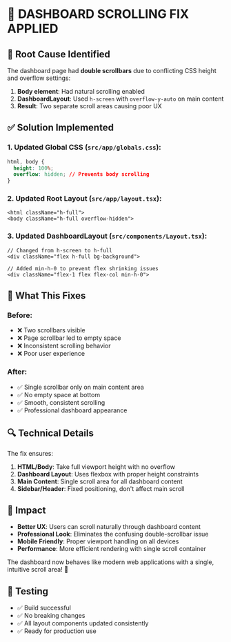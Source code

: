 # 🎯 DASHBOARD SCROLLING FIX APPLIED

## 🔧 Root Cause Identified
The dashboard page had **double scrollbars** due to conflicting CSS height and overflow settings:

1. **Body element**: Had natural scrolling enabled
2. **DashboardLayout**: Used `h-screen` with `overflow-y-auto` on main content
3. **Result**: Two separate scroll areas causing poor UX

## ✅ Solution Implemented

### 1. **Updated Global CSS** (`src/app/globals.css`):
```css
html, body {
  height: 100%;
  overflow: hidden; // Prevents body scrolling
}
```

### 2. **Updated Root Layout** (`src/app/layout.tsx`):
```tsx
<html className="h-full">
<body className="h-full overflow-hidden">
```

### 3. **Updated DashboardLayout** (`src/components/Layout.tsx`):
```tsx
// Changed from h-screen to h-full
<div className="flex h-full bg-background">
  
// Added min-h-0 to prevent flex shrinking issues
<div className="flex-1 flex flex-col min-h-0">
```

## 🎯 What This Fixes

### Before:
- ❌ Two scrollbars visible
- ❌ Page scrollbar led to empty space
- ❌ Inconsistent scrolling behavior
- ❌ Poor user experience

### After:
- ✅ Single scrollbar only on main content area
- ✅ No empty space at bottom
- ✅ Smooth, consistent scrolling
- ✅ Professional dashboard appearance

## 🔍 Technical Details

The fix ensures:
1. **HTML/Body**: Take full viewport height with no overflow
2. **Dashboard Layout**: Uses flexbox with proper height constraints
3. **Main Content**: Single scroll area for all dashboard content
4. **Sidebar/Header**: Fixed positioning, don't affect main scroll

## 🚀 Impact

- **Better UX**: Users can scroll naturally through dashboard content
- **Professional Look**: Eliminates the confusing double-scrollbar issue
- **Mobile Friendly**: Proper viewport handling on all devices
- **Performance**: More efficient rendering with single scroll container

The dashboard now behaves like modern web applications with a single, intuitive scroll area! 🎉

## 🧪 Testing
- ✅ Build successful
- ✅ No breaking changes
- ✅ All layout components updated consistently
- ✅ Ready for production use
